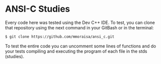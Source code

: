 # ANSI-C Studies

Every code here was tested using the Dev C++ IDE. To test, you can clone that repository using the next command in your GitBash or in the terminal:

```sh
$ git clone https://github.com/mmoraisa/ansi_c.git
```
To test the entire code you can uncomment some lines of functions and do your tests compiling and executing the program of each file in the stds (studies).
